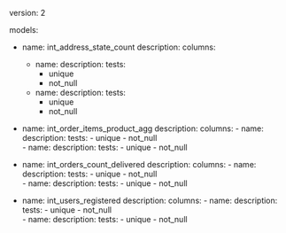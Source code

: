 version: 2

models:
  - name: int_address_state_count
    description: 
    columns: 
      - name: 
        description: 
        tests:
          - unique
          - not_null
     - name: 
        description: 
        tests:
          - unique
          - not_null

- name: int_order_items_product_agg
    description: 
    columns: 
      - name: 
        description: 
        tests:
          - unique
          - not_null      
      - name: 
        description: 
        tests:
          - unique
          - not_null                                                     

- name: int_orders_count_delivered
    description: 
    columns: 
      - name: 
        description: 
        tests:
          - unique
          - not_null  
      - name: 
        description: 
        tests:
          - unique
          - not_null                     

- name: int_users_registered
    description: 
    columns: 
      - name: 
        description: 
        tests:
          - unique
          - not_null     
      - name: 
        description: 
        tests:
          - unique
          - not_null                                                          